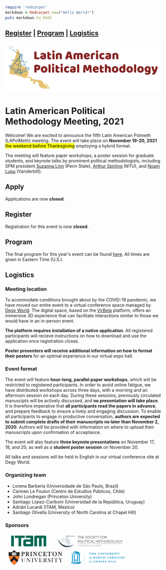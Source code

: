 ```ruby
require 'redcarpet'
markdown = Redcarpet.new("Hello World!")
puts markdown.to_html
```

<a href="#register">Register</a> | <a href="#program">Program</a> | <a href="#logistics">Logistics</a>
---
<img src="logo_LAPolMeth.png" alt="logo_LAPolMeth"> 

# Latin American Political Methodology Meeting, 2021


Welcome! We are excited to announce the fifth Latin American Polmeth (LAPolMeth) meeting. The event will take place on **November 19-20, 2021** <mark>the weekend before Thanksgiving</mark> employing a hybrid format.

The meeting will feature paper workshops, a poster session for graduate students, and keynote talks by prominent political methodologists, including SPM president [Suzanna Linn](https://polisci.la.psu.edu/people/sld8) (Penn State), [Arthur Spirling](http://arthurspirling.org/) (NYU), and [Noam Lupu](https://www.noamlupu.com/) (Vanderbilt). 

## Apply
Applications are now **closed**. 

## Register
Registration for this event is now **closed**.

## Program

The final program for this year's event can be found [here](https://docs.google.com/document/d/1g3Gp3DQSsi9rdl38dmrmW0lBQrLWCJANthXh-JLmXlU/edit?usp=sharing). All times are given in Eastern Time (U.S.).  

## Logistics

### Meeting location
To acommodate conditions brought about by the COVID-19 pandemic, we have moved our entire event to a virtual conference space managed by [Degy World](https://www.degy.com/degy-world/). The digital space, based on the [VirBela](https://www.virbela.com/) platform, offers an immersive 3D experience that can facilitate interactions similar to those we would have in an in-person event. 

**The platform requires installation of a native application**. All registered participants will recieve instructions on how to download and use the application once registration closes. 

**Poster presenters will receive additional information on how to format their posters** for an optimal experience in our virtual expo hall.  

### Event format
The event will feature **hour-long, parallel paper workshops**, which will be restricted to registered participants. In order to avoid online fatigue, we have distributed workshops across three days, with a morning and an afternoon session on each day. During these sessions, previously circulated manuscipts will be actively discussed, and **no presentation will take place**. It is therefore imperative that **all participants read the papers in advance**, and prepare feedback to ensure a lively and engaging discussion. To enable all participants to engage in productive conversation, **authors are expected to submit complete drafts of their manuscripts no later than November 2, 2020**. Authors will be provided with information on where to upload their manuscripts upon confirmation of acceptance.

The event will also feature **three keynote presentations** on November 17, 18, and 20, as well as a **student poster session** on November 20.  

All talks and sessions will be held in English in our virtual conference site at Degy World.


### Organizing team

- Lorena Barberia (Universidade de São Paulo, Brazil)
- Carmen Le Foulon (Centro de Estudios Públicos, Chile)
- John Londregan (Princeton University)
- Santiago López-Cariboni (Universidad de la República, Uruguay)
- Adrián Lucardi (ITAM, Mexico)
- Santiago Olivella (University of North Carolina at Chapel Hill)


### Sponsors

<img src="logo_ITAM.png" alt="ITAM" height="50" hspace="10"> <img src="logo_PolMeth.png" alt="The Society for Political Methodology" height="50" hspace="10"> <img src="logo_Princeton.jpg" alt="Princeton University" height="50" hspace="10"> <img src="logo_UNC.jpg" alt="University of North Carolina at Chapel Hill" height="50" hspace="10">
